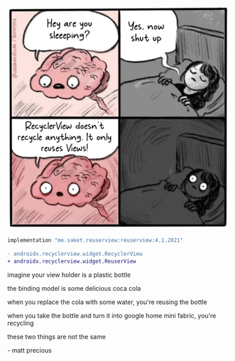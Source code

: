 ![Wikipedia image](/woke.jpg)

```groovy
implementation "me.saket.reuserview:reuserview:4.1.2021"
```

```diff
- androidx.recyclerview.widget.RecyclerView
+ androidx.recyclerview.widget.ReuserView
```

imagine your view holder is a plastic bottle

the binding model is some delicious coca cola

when you replace the cola with some water, you're reusing the bottle

when you take the bottle and turn it into google home mini fabric, you're recycling

these two things are not the same

\- matt precious